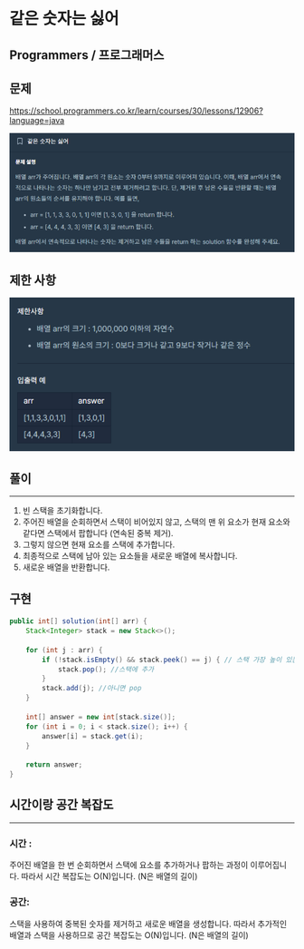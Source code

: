 # 같은 숫자는 싫어

## Programmers / 프로그래머스

## 문제

https://school.programmers.co.kr/learn/courses/30/lessons/12906?language=java

<img src="./images/NotSameNumQuestion.png" width="768">

## 제한 사항
<img src="./images/NotSameNumRestrictions.png" width="589">

## 풀이

---

1. 빈 스택을 초기화합니다.
2. 주어진 배열을 순회하면서 스택이 비어있지 않고, 스택의 맨 위 요소가 현재 요소와 같다면 스택에서 팝합니다 (연속된 중복 제거).
3. 그렇지 않으면 현재 요소를 스택에 추가합니다.
4. 최종적으로 스택에 남아 있는 요소들을 새로운 배열에 복사합니다.
5. 새로운 배열을 반환합니다.
## 구현

```java
public int[] solution(int[] arr) {
    Stack<Integer> stack = new Stack<>();

    for (int j : arr) {
        if (!stack.isEmpty() && stack.peek() == j) { // 스택 가장 높이 있는 데이터랑 현재 인덱스가 같을떄
            stack.pop(); //스택에 추가
        }
        stack.add(j); //아니면 pop
    }

    int[] answer = new int[stack.size()];
    for (int i = 0; i < stack.size(); i++) {
        answer[i] = stack.get(i);
    }

    return answer;
}
```

## 시간이랑 공간 복잡도

---

### 시간 : 

주어진 배열을 한 번 순회하면서 스택에 요소를 추가하거나 팝하는 과정이 이루어집니다. 따라서 시간 복잡도는 O(N)입니다. (N은 배열의 길이)

### 공간: 

스택을 사용하여 중복된 숫자를 제거하고 새로운 배열을 생성합니다. 따라서 추가적인 배열과 스택을 사용하므로 공간 복잡도는 O(N)입니다. (N은 배열의 길이)
